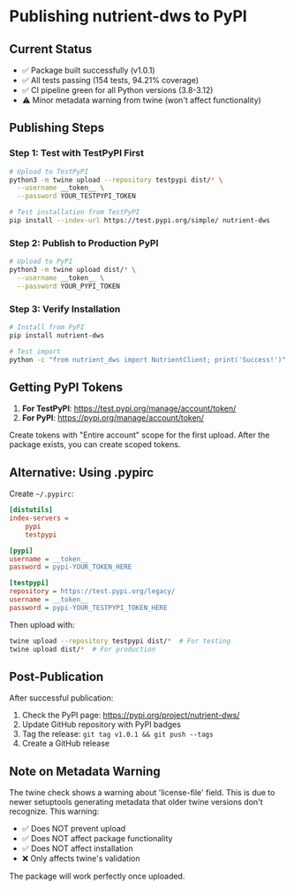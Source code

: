 # Publishing nutrient-dws to PyPI

## Current Status
- ✅ Package built successfully (v1.0.1)
- ✅ All tests passing (154 tests, 94.21% coverage)
- ✅ CI pipeline green for all Python versions (3.8-3.12)
- ⚠️ Minor metadata warning from twine (won't affect functionality)

## Publishing Steps

### Step 1: Test with TestPyPI First
```bash
# Upload to TestPyPI
python3 -m twine upload --repository testpypi dist/* \
  --username __token__ \
  --password YOUR_TESTPYPI_TOKEN

# Test installation from TestPyPI
pip install --index-url https://test.pypi.org/simple/ nutrient-dws
```

### Step 2: Publish to Production PyPI
```bash
# Upload to PyPI
python3 -m twine upload dist/* \
  --username __token__ \
  --password YOUR_PYPI_TOKEN
```

### Step 3: Verify Installation
```bash
# Install from PyPI
pip install nutrient-dws

# Test import
python -c "from nutrient_dws import NutrientClient; print('Success!')"
```

## Getting PyPI Tokens

1. **For TestPyPI**: https://test.pypi.org/manage/account/token/
2. **For PyPI**: https://pypi.org/manage/account/token/

Create tokens with "Entire account" scope for the first upload. After the package exists, you can create scoped tokens.

## Alternative: Using .pypirc

Create `~/.pypirc`:
```ini
[distutils]
index-servers =
    pypi
    testpypi

[pypi]
username = __token__
password = pypi-YOUR_TOKEN_HERE

[testpypi]
repository = https://test.pypi.org/legacy/
username = __token__
password = pypi-YOUR_TESTPYPI_TOKEN_HERE
```

Then upload with:
```bash
twine upload --repository testpypi dist/*  # For testing
twine upload dist/*  # For production
```

## Post-Publication

After successful publication:
1. Check the PyPI page: https://pypi.org/project/nutrient-dws/
2. Update GitHub repository with PyPI badges
3. Tag the release: `git tag v1.0.1 && git push --tags`
4. Create a GitHub release

## Note on Metadata Warning

The twine check shows a warning about 'license-file' field. This is due to newer setuptools generating metadata that older twine versions don't recognize. This warning:
- ✅ Does NOT prevent upload
- ✅ Does NOT affect package functionality
- ✅ Does NOT affect installation
- ❌ Only affects twine's validation

The package will work perfectly once uploaded.
